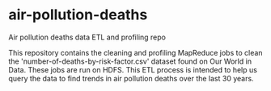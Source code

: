 # air-pollution-deaths
Air pollution deaths data ETL and profiling repo

This repository contains the cleaning and profiling MapReduce jobs to clean the 'number-of-deaths-by-risk-factor.csv' dataset found on Our World in Data. These jobs are run on HDFS. This ETL process is intended to help us query the data to find trends in air pollution deaths over the last 30 years.
